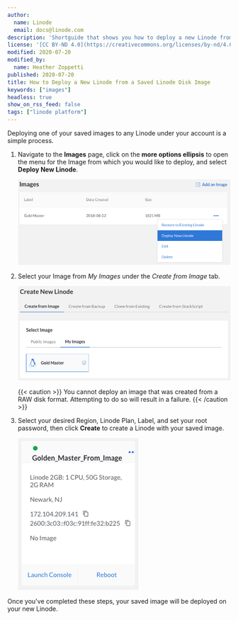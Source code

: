 ```yaml
---
author:
  name: Linode
  email: docs@linode.com
description: 'Shortguide that shows you how to deploy a new Linode from a saved Linode Image.'
license: '[CC BY-ND 4.0](https://creativecommons.org/licenses/by-nd/4.0)'
modified: 2020-07-20
modified_by:
  name: Heather Zoppetti
published: 2020-07-20
title: How to Deploy a New Linode from a Saved Linode Disk Image
keywords: ["images"]
headless: true
show_on_rss_feed: false
tags: ["linode platform"]
---
```


Deploying one of your saved images to any Linode under your account is a simple process.

1.  Navigate to the **Images** page, click on the **more options ellipsis** to open the menu for the Image from which you would like to deploy, and select **Deploy New Linode**.

    ![Select 'Deploy New Linode' from the Image menu](images-select-deploy-from-menu.png "Select 'Deploy New Linode' from the Image menu")

1.  Select your Image from *My Images* under the *Create from Image* tab.

    ![Select your Image from the 'My Images' tab](images-create-linode-from-image.png "Select your Image from the 'My Images' tab")

    {{< caution >}}
You cannot deploy an image that was created from a RAW disk format. Attempting to do so will result in a failure.
{{< /caution >}}

1.  Select your desired Region, Linode Plan, Label, and set your root password, then click **Create** to create a Linode with your saved image.

    ![A new Linode has been created from a disk](images-master-from-image.png "A new Linode has been created from a disk")

Once you've completed these steps, your saved image will be deployed on your new Linode.
